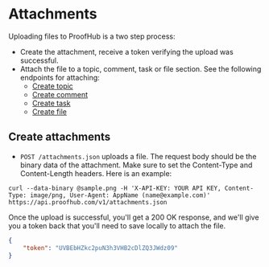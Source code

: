 Attachments
====================

Uploading files to ProofHub is a two step process:

* Create the attachment, receive a token verifying the upload was successful.
* Attach the file to a topic, comment, task or file section. See the following endpoints for attaching:
	* [Create topic](https://github.com/ProofHub/api_v3/blob/master/sections/topics.md#create-topic)
	* [Create comment](https://github.com/ProofHub/api_v3/blob/master/sections/comments.md#create-comment)
	* [Create task](https://github.com/ProofHub/api_v3/blob/master/sections/tasks.md#create-task)
	* [Create file](https://github.com/ProofHub/api_v3/blob/master/sections/files.md#create-file)


Create attachments
----------------

* `POST /attachments.json` uploads a file. The request body should be the binary data of the attachment. Make sure to set the Content-Type and Content-Length headers. Here is an example:

```shell
curl --data-binary @sample.png -H 'X-API-KEY: YOUR API KEY, Content-Type: image/png, User-Agent: AppName (name@example.com)' https://api.proofhub.com/v1/attachments.json
```

Once the upload is successful, you'll get a 200 OK response, and we'll give you a token back that you'll need to save locally to attach the file.

```json
{
	"token": "UVBEbHZkc2puN3h3VHB2cDlZQ3JWdz09"
}
```